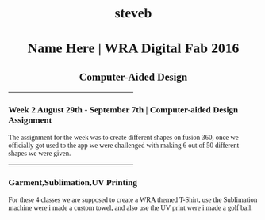 # steveb


<html>

<head>
<title> Template</title>

<style>
h1 {font-family:verdana; font-size:200%;text-align:center;}
h2 {font-family:verdana; font-size:150%;text-align:center;}
h3 {font-family:verdana; font-size:125%;}
p {font-family:verdana;font-size:100%;}
li {font-family:verdana;font-size:100%}
a {font-family:verdana;font-size:}100%;}
</style>

<body>
<h1> Name Here | WRA Digital Fab 2016</h1>
<h2>Computer-Aided Design</h1>
<p>
<hr style="width:50%">
</p>
<H3> Week 2 August 29th - September 7th | Computer-aided Design Assignment</h3>
<p> The assignment for the week was to create different shapes on fusion 360, once we officially got used to the app we were challenged with making 6 out of 50 different shapes we were given.
<hr style="width:50%">
</p>
<H3>Garment,Sublimation,UV Printing</h3>
<p>
For these 4 classes we are supposed to create a WRA themed T-Shirt, use the Sublimation machine were i made a custom towel, and also use the UV print were i made a golf ball.
